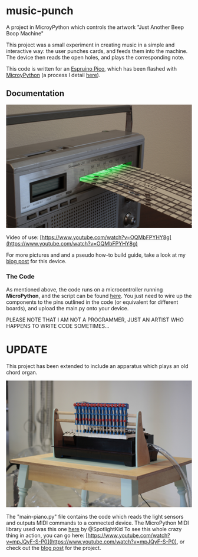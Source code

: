 # music-punch
A project in MicroyPython which controls the artwork "Just Another Beep Boop Machine"

This project was a small experiment in creating music in a simple and interactive way: the user punches cards, and feeds them into the machine. The device then reads the open holes, and plays the corresponding note.

This code is written for an [Espruino Pico](http://www.espruino.com/Pico), which has been flashed with [MicroyPython](http://micropython.org/) (a process I detail [here](http://maxlupo.com/installing-micropython-on-the-espruino-pico/)).

## Documentation

<img src=/assets/beep-boop.JPG width="700"/>

Video of use: [https://www.youtube.com/watch?v=OQMbFPYHY8g](https://www.youtube.com/watch?v=OQMbFPYHY8g)

For more pictures and and a pseudo how-to build guide, take a look at my [blog post](http://maxlupo.com/just-another-beep-boop-machine/) for this device.

### The Code

As mentioned above, the code runs on a microcontroller running **MicroPython**, and the script can be found [here](https://github.com/mlupo/music-punch/blob/master/main.py). You just need to wire up the components to the pins outlined in the code (or equivalent for different boards), and upload the main.py onto your device.

PLEASE NOTE THAT I AM NOT A PROGRAMMER, JUST AN ARTIST WHO HAPPENS TO WRITE CODE SOMETIMES...

# UPDATE

This project has been extended to include an apparatus which plays an old chord organ.

<img src=/assets/piano-player.JPG width="700"/>

 The "main-piano.py" file contains the code which reads the light sensors and outputs MIDI commands to a connected device. The MicroPython MIDI library used was this one [here](https://github.com/SpotlightKid/micropython-stm-lib/tree/master/midi) by @SpotlightKid
To see this whole crazy thing in action, you can go here: [https://www.youtube.com/watch?v=mpJQyF-S-P0](https://www.youtube.com/watch?v=mpJQyF-S-P0), or check out the [blog post](https://maxlupo.com/beep-boopatronics/) for the project.

